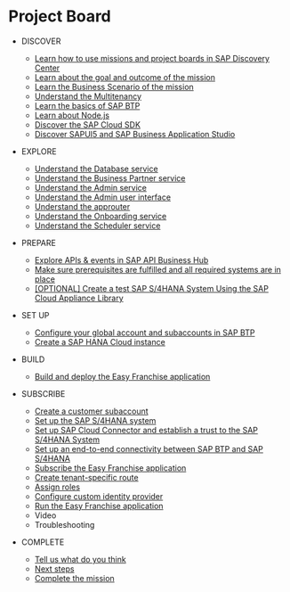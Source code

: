 # Project Board
<!-- disco-toc-start -->
- DISCOVER
    - [Learn how to use missions and project boards in SAP Discovery Center](./discover/how-to-use-missions/README.md)
    - [Learn about the goal and outcome of the mission](./discover/goal-and-outcome-of-mission/README.md)
    - [Learn the Business Scenario of the mission](./discover/business-scenario/README.md)
    - [Understand the Multitenancy](./discover/multitenancy/README.md)
    - [Learn the basics of SAP BTP](./discover/sap-btp-basics/README.md)
    - [Learn about Node.js](./discover/nodejs/README.md)
    - [Discover the SAP Cloud SDK](./discover/discover-sap-cloud-sdk/README.md)
    - [Discover SAPUI5 and SAP Business Application Studio](./discover/ui5-fiori-elements-business-app-studio/README.md)
- EXPLORE
    - [Understand the Database service](../../tree/main/db/README.md)
    - [Understand the Business Partner service](../../tree/main/businessPartner/README.md)
    - [Understand the Admin service](../../tree/main/admin-srv/README.md)
    - [Understand the Admin user interface](../../tree/main/adminui/readme.md)
    - [Understand the approuter](../../tree/main/approuter/README.md)
    - [Understand the Onboarding service](../../tree/main/onboardingservice/README.md)
    - [Understand the Scheduler service](../../tree/main/scheduler/README.md)


- PREPARE
    - [Explore APIs & events in SAP API Business Hub](./prepare/explore-apis-and-events/README.md)
    - [Make sure prerequisites are fulfilled and all required systems are in place](./prepare/mission-prerequisites/README.md)
    - [[OPTIONAL] Create a test SAP S/4HANA System Using the SAP Cloud Appliance Library](https://github.com/SAP-samples/cloud-extension-ecc-business-process/blob/mission/mission/cal-setup/CALS4H.md)
    

- SET UP
    - [Configure your global account and subaccounts in SAP BTP](./set-up/configure-account/README.md)
    - [Create a SAP HANA Cloud instance](./set-up/hana/README.md)

- BUILD
   - [Build and deploy the Easy Franchise application](./build/bas/README.md)
  
     
- SUBSCRIBE
   - [Create a customer subaccount](./subscribe/create-subscriber-subaccount/README.md)
   - [Set up the SAP S/4HANA system](https://github.com/SAP-samples/cloud-extension-html5-sample/blob/mission/mission/s4h-setup/README.md)
   - [Set up SAP Cloud Connector and establish a trust to the SAP S/4HANA System](https://github.com/SAP-samples/cloud-extension-html5-sample/blob/mission/mission/cloud-connector/README.md)
   - [Set up an end-to-end connectivity between SAP BTP and SAP S/4HANA](https://github.com/SAP-samples/cloud-extension-html5-sample/blob/mission/mission/connectivity/README.md) 
   - [Subscribe the Easy Franchise application](./subscribe/subscription/README.md)
   - [Create tenant-specific route](./subscribe/route-creation/README.md)
   - [Assign roles](./subscribe/assign-roles/README.md)
   - [Configure custom identity provider](./subscribe/idp/README.md)
   - [Run the Easy Franchise application](./subscribe/run-application/README.md#running-the-application)
   -  Video
   -  Troubleshooting
 
 - COMPLETE
    - [Tell us what do you think](./complete/give-feedback/README.md)
    - [Next steps](./complete/next-steps/README.md)
    - [Complete the mission](./complete/complete-mission/README.md)
    
<!-- disco-toc-end -->
